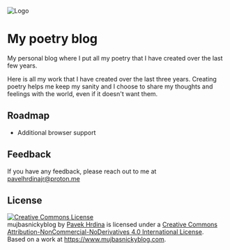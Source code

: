 ![Logo]()

# My poetry blog

My personal blog where I put all my poetry that I have created over the last few years.

Here is all my work that I have created over the last three years. Creating poetry helps me keep my sanity and I choose to share my thoughts and feelings with the world, even if it doesn't want them.


## Roadmap

- Additional browser support

## Feedback

If you have any feedback, please reach out to me at pavelhrdinajr@proton.me

## License

<a rel="license" href="http://creativecommons.org/licenses/by-nc-nd/4.0/"><img alt="Creative Commons License" style="border-width:0" src="https://i.creativecommons.org/l/by-nc-nd/4.0/88x31.png" /></a><br /><span xmlns:dct="http://purl.org/dc/terms/" property="dct:title">mujbasnickyblog</span> by <a xmlns:cc="http://creativecommons.org/ns#" href="https://www.mujbasnickyblog.com" property="cc:attributionName" rel="cc:attributionURL">Pavek Hrdina</a> is licensed under a <a rel="license" href="http://creativecommons.org/licenses/by-nc-nd/4.0/">Creative Commons Attribution-NonCommercial-NoDerivatives 4.0 International License</a>.<br />Based on a work at <a xmlns:dct="http://purl.org/dc/terms/" href="https://www.mujbasnickyblog.com" rel="dct:source">https://www.mujbasnickyblog.com</a>.



